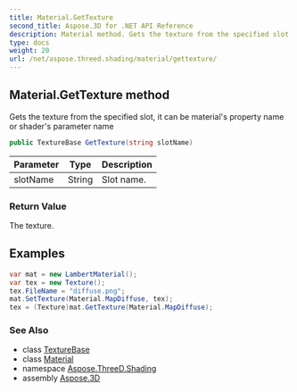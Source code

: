 ```yaml
---
title: Material.GetTexture
second_title: Aspose.3D for .NET API Reference
description: Material method. Gets the texture from the specified slot it can be materials property name or shaders parameter name
type: docs
weight: 20
url: /net/aspose.threed.shading/material/gettexture/
---
```

## Material.GetTexture method

Gets the texture from the specified slot, it can be material's property name or shader's parameter name

```csharp
public TextureBase GetTexture(string slotName)
```

| Parameter | Type | Description |
| --- | --- | --- |
| slotName | String | Slot name. |

### Return Value

The texture.

## Examples

```csharp
var mat = new LambertMaterial();
var tex = new Texture();
tex.FileName = "diffuse.png";
mat.SetTexture(Material.MapDiffuse, tex);
tex = (Texture)mat.GetTexture(Material.MapDiffuse);
```

### See Also

* class [TextureBase](../../texturebase/)
* class [Material](../)
* namespace [Aspose.ThreeD.Shading](../../material/)
* assembly [Aspose.3D](../../../)


